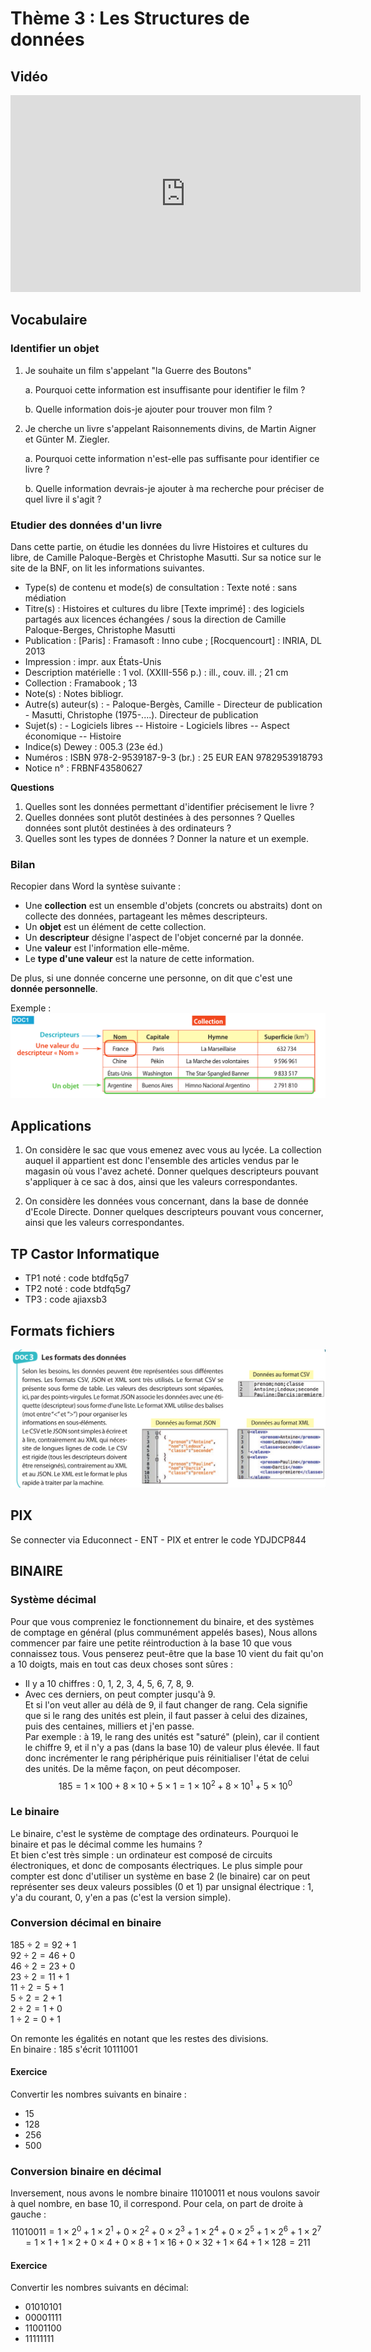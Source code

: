 # Thème 3 : Les Structures de données
## Vidéo 

<iframe width="560" height="315" src="https://www.youtube.com/embed/IJJgcZ2DEs0" title="YouTube video player" frameborder="0" allow="accelerometer; autoplay; clipboard-write; encrypted-media; gyroscope; picture-in-picture" allowfullscreen></iframe>

## Vocabulaire

### Identifier un objet 

1. Je souhaite un film s'appelant "la Guerre des Boutons" 

    a. Pourquoi cette information est insuffisante pour identifier le film ?
    
    b. Quelle information dois-je ajouter pour trouver mon film ?
    
 2. Je cherche un livre s'appelant Raisonnements divins, de Martin Aigner et Günter M. Ziegler.

     a. Pourquoi cette information n'est-elle pas suffisante pour identifier ce livre ?
     
     b. Quelle information devrais-je ajouter à ma recherche pour préciser de quel livre il s'agit ?
    
### Etudier des données d'un livre 
 
Dans cette partie, on étudie les données du livre Histoires et cultures du libre, de Camille Paloque-Bergès et Christophe Masutti. Sur sa notice sur le site de la BNF, on lit les informations suivantes.

* Type(s) de contenu et mode(s) de consultation : Texte noté : sans médiation
* Titre(s) : Histoires et cultures du libre [Texte imprimé] : des logiciels partagés aux licences échangées / sous la direction de Camille Paloque-Berges, Christophe Masutti
* Publication : [Paris] : Framasoft : Inno cube ; [Rocquencourt] : INRIA, DL 2013
* Impression : impr. aux États-Unis
* Description matérielle : 1 vol. (XXIII-556 p.) : ill., couv. ill. ; 21 cm
* Collection : Framabook ; 13
* Note(s) : Notes bibliogr.
* Autre(s) auteur(s) : 
        -   Paloque-Bergès, Camille - Directeur de publication 
        -   Masutti, Christophe (1975-....). Directeur de publication
 * Sujet(s) :
        -   Logiciels libres -- Histoire
        - Logiciels libres -- Aspect économique -- Histoire
* Indice(s) Dewey : 005.3 (23e éd.)
* Numéros :
ISBN 978-2-9539187-9-3 (br.) : 25 EUR
EAN 9782953918793
 * Notice n° : FRBNF43580627 <br>

**Questions**

1. Quelles sont les données permettant d'identifier précisement le livre ?
2. Quelles données sont plutôt destinées à des personnes ? Quelles données sont plutôt destinées à des ordinateurs ? 
3. Quelles sont les types de données ? Donner la nature et un exemple. 


### Bilan 

Recopier dans Word la syntèse suivante : 

* Une **collection** est un ensemble d'objets (concrets ou abstraits) dont on collecte des données, partageant les mêmes descripteurs.
* Un **objet** est un élément de cette collection.
* Un **descripteur** désigne l'aspect de l'objet concerné par la donnée.
* Une **valeur** est l'information elle-même.
* Le **type d'une valeur** est la nature de cette information.

De plus, si une donnée concerne une personne, on dit que c'est une **donnée personnelle**. 

Exemple : ![ex](./SD/data1.png) 

## Applications 
1. On considère le sac que vous emenez avec vous au lycée. La collection auquel il appartient est donc l'ensemble des articles vendus par le magasin où vous l'avez acheté. Donner quelques descripteurs pouvant s'appliquer à ce sac à dos, ainsi que les valeurs correspondantes.

2. On considère les données vous concernant, dans la base de donnée d'Ecole Directe.
Donner quelques descripteurs pouvant vous concerner, ainsi que les valeurs correspondantes.

## TP Castor Informatique

- TP1 noté : code btdfq5g7
- TP2 noté : code btdfq5g7
- TP3 : code ajiaxsb3

## Formats fichiers

![formats](./SD/data3.png)

## PIX 
Se connecter via Educonnect - ENT - PIX et entrer le code YDJDCP844

## BINAIRE 
### Système décimal 

Pour que vous compreniez le fonctionnement du binaire, et des systèmes de comptage en général (plus communément appelés bases), Nous allons commencer par faire une petite réintroduction à la base 10 que vous connaissez tous.
Vous penserez peut-être que la base 10 vient du fait qu'on a 10 doigts, mais en tout cas deux choses sont sûres :  

* Il y a 10 chiffres : 0, 1, 2, 3, 4, 5, 6, 7, 8, 9.  
*  Avec ces derniers, on peut compter jusqu'à 9.  
Et si l'on veut aller au délà de 9, il faut changer de rang.
Cela signifie que si le rang des unités est plein, il faut passer à celui des dizaines, puis des centaines, milliers et j'en passe.  
Par exemple : à 19, le rang des unités est "saturé" (plein), car il contient le chiffre 9, et il n'y a pas (dans la base 10) de valeur plus élevée. Il faut donc incrémenter le rang périphérique puis réinitialiser l'état de celui des unités.
De la même façon, on peut décomposer. 
$$185 =1 \times 100 + 8 \times 10+5 \times 1= 1\times 10^2+8\times 10^1+5\times 10^0$$

### Le binaire

Le binaire, c'est le système de comptage des ordinateurs. Pourquoi le binaire et pas le décimal comme les humains ?  
Et bien c'est très simple : un ordinateur est composé de circuits électroniques, et donc de composants électriques. 
Le plus simple pour compter est donc d'utiliser un système en base 2 (le binaire) car on peut représenter ses deux valeurs possibles (0 et 1) par unsignal électrique : 1, y'a du courant, 0, y'en a pas (c'est la version simple).

### Conversion décimal en binaire
$185 \div 2 = 92 + 1$  
$92 \div 2 = 46 + 0$  
$46 \div 2 = 23 + 0$  
$23 \div 2 = 11 + 1$  
$11 \div 2 = 5 + 1$  
$5 \div 2 = 2 + 1$  
$2 \div 2 = 1 + 0$  
$1 \div 2 = 0 + 1$

On remonte les égalités en notant que les restes des divisions.  
En binaire : 185 s'écrit 10111001

#### Exercice 
Convertir les nombres suivants en binaire :  
* 15  
* 128  
* 256  
* 500  

### Conversion binaire en décimal

Inversement, nous avons le nombre binaire 11010011 et nous voulons savoir à quel nombre, en base 10, il correspond.
Pour cela, on part de droite à gauche :  
$$11010011=1\times 2^0+1\times 2^1+0\times 2^2+0\times 2^3+1\times 2^4+0\times 2^5+1\times 2^6+1\times 2^7=1\times 1+1\times 2+0\times 4+0\times 8+1\times 16+0\times 32+1\times 64+1\times 128= 211 $$

#### Exercice 
Convertir les nombres suivants en décimal:  

* 01010101  
* 00001111  
* 11001100  
* 11111111  
